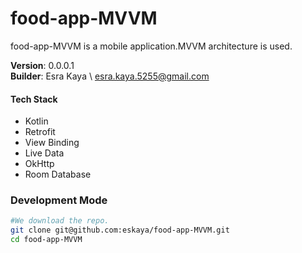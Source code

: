 # food-app-MVVM

food-app-MVVM is a mobile application.MVVM architecture is used.

**Version**: 0.0.0.1\
**Builder**: Esra Kaya \ esra.kaya.5255@gmail.com


#### Tech Stack

- Kotlin
- Retrofit
- View Binding
- Live Data
- OkHttp
- Room Database




### Development Mode

```bash
#We download the repo.
git clone git@github.com:eskaya/food-app-MVVM.git
cd food-app-MVVM
